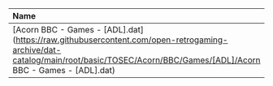 |Name|Size|
|:---|---:|
|[Acorn BBC - Games - [ADL].dat](https://raw.githubusercontent.com/open-retrogaming-archive/dat-catalog/main/root/basic/TOSEC/Acorn/BBC/Games/[ADL]/Acorn BBC - Games - [ADL].dat)|2505|
